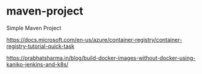 # maven-project

Simple Maven Project



https://docs.microsoft.com/en-us/azure/container-registry/container-registry-tutorial-quick-task

https://prabhatsharma.in/blog/build-docker-images-without-docker-using-kaniko-jenkins-and-k8s/
